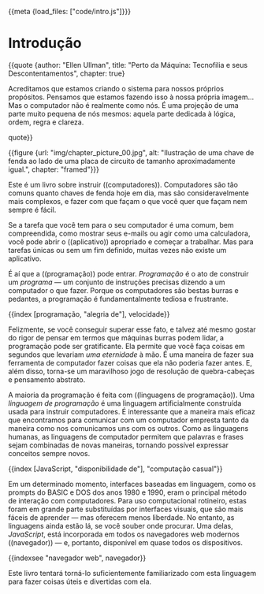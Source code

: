 {{meta {load_files: ["code/intro.js"]}}}

# Introdução

{{quote {author: "Ellen Ullman", title: "Perto da Máquina: Tecnofilia e seus Descontentamentos", chapter: true}

Acreditamos que estamos criando o sistema para nossos próprios propósitos. Pensamos que estamos fazendo isso à nossa própria imagem... Mas o computador não é realmente como nós. É uma projeção de uma parte muito pequena de nós mesmos: aquela parte dedicada à lógica, ordem, regra e clareza.

quote}}

{{figure {url: "img/chapter_picture_00.jpg", alt: "Ilustração de uma chave de fenda ao lado de uma placa de circuito de tamanho aproximadamente igual.", chapter: "framed"}}}

Este é um livro sobre instruir ((computadores)). Computadores são tão comuns quanto chaves de fenda hoje em dia, mas são consideravelmente mais complexos, e fazer com que façam o que você quer que façam nem sempre é fácil.

Se a tarefa que você tem para o seu computador é uma comum, bem compreendida, como mostrar seus e-mails ou agir como uma calculadora, você pode abrir o ((aplicativo)) apropriado e começar a trabalhar. Mas para tarefas únicas ou sem um fim definido, muitas vezes não existe um aplicativo.

É aí que a ((programação)) pode entrar. _Programação_ é o ato de construir um _programa_ — um conjunto de instruções precisas dizendo a um computador o que fazer. Porque os computadores são bestas burras e pedantes, a programação é fundamentalmente tediosa e frustrante.

{{index [programação, "alegria de"], velocidade}}

Felizmente, se você conseguir superar esse fato, e talvez até mesmo gostar do rigor de pensar em termos que máquinas burras podem lidar, a programação pode ser gratificante. Ela permite que você faça coisas em segundos que levariam _uma eternidade_ à mão. É uma maneira de fazer sua ferramenta de computador fazer coisas que ela não poderia fazer antes. E, além disso, torna-se um maravilhoso jogo de resolução de quebra-cabeças e pensamento abstrato.

A maioria da programação é feita com ((linguagens de programação)). Uma _linguagem de programação_ é uma linguagem artificialmente construída usada para instruir computadores. É interessante que a maneira mais eficaz que encontramos para comunicar com um computador empresta tanto da maneira como nos comunicamos uns com os outros. Como as linguagens humanas, as linguagens de computador permitem que palavras e frases sejam combinadas de novas maneiras, tornando possível expressar conceitos sempre novos.

{{index [JavaScript, "disponibilidade de"], "computação casual"}}

Em um determinado momento, interfaces baseadas em linguagem, como os prompts do BASIC e DOS dos anos 1980 e 1990, eram o principal método de interação com computadores. Para uso computacional rotineiro, estas foram em grande parte substituídas por interfaces visuais, que são mais fáceis de aprender — mas oferecem menos liberdade. No entanto, as linguagens ainda estão lá, se você souber onde procurar. Uma delas, _JavaScript_, está incorporada em todos os navegadores web modernos ((navegador)) — e, portanto, disponível em quase todos os dispositivos.

{{indexsee "navegador web", navegador}}

Este livro tentará torná-lo suficientemente familiarizado com esta linguagem para fazer coisas úteis e divertidas com ela.

